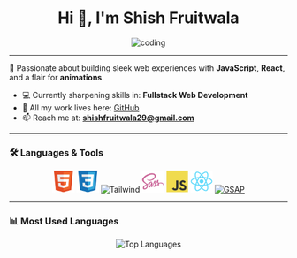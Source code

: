 <h1 align="center">Hi 👋, I'm Shish Fruitwala</h1>

<p align="center">
  <img src="https://i.pinimg.com/originals/e4/26/70/e426702edf874b181aced1e2fa5c6cde.gif" alt="coding" width="300"/>
</p>

---

🚀 Passionate about building sleek web experiences with **JavaScript**, **React**, and a flair for **animations**.

- 💻 Currently sharpening skills in: **Fullstack Web Development**
- 🧠 All my work lives here: [GitHub](https://github.com/C0nfu5ing-5pring)
- 📫 Reach me at: **shishfruitwala29@gmail.com**

---

### 🛠️ Languages & Tools

<p align="center">
  <img src="https://raw.githubusercontent.com/devicons/devicon/master/icons/html5/html5-original.svg" alt="HTML" width="40" />
  <img src="https://raw.githubusercontent.com/devicons/devicon/master/icons/css3/css3-original.svg" alt="CSS" width="40" />
  <img src="https://www.vectorlogo.zone/logos/tailwindcss/tailwindcss-icon.svg" alt="Tailwind" width="40" />
  <img src="https://raw.githubusercontent.com/devicons/devicon/master/icons/sass/sass-original.svg" alt="SASS" width="40" />
  <img src="https://raw.githubusercontent.com/devicons/devicon/master/icons/javascript/javascript-original.svg" alt="JavaScript" width="40" />
  <img src="https://raw.githubusercontent.com/devicons/devicon/master/icons/react/react-original.svg" alt="React" width="40" />
  <a href="https://greensock.com/gsap/" target="_blank">
  <img src="https://greensock.com/uploads/monthly_2020_05/gsap-greensock.png" alt="GSAP" width="40" />
</a>
</p>

---

### 📊 Most Used Languages

<p align="center">
  <img src="https://github-readme-stats.vercel.app/api/top-langs/?username=C0nfu5ing-5pring&layout=compact&theme=tokyonight" alt="Top Languages" />
</p>

